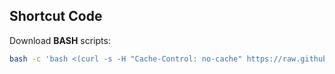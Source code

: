 ## Shortcut Code

Download **BASH** scripts:
``` BASH
bash -c 'bash <(curl -s -H "Cache-Control: no-cache" https://raw.githubusercontent.com/abdullah-al-jaber/abdullah-al-jaber/vanilla/SCRIPTS/bash/download-script.bash)'
```


